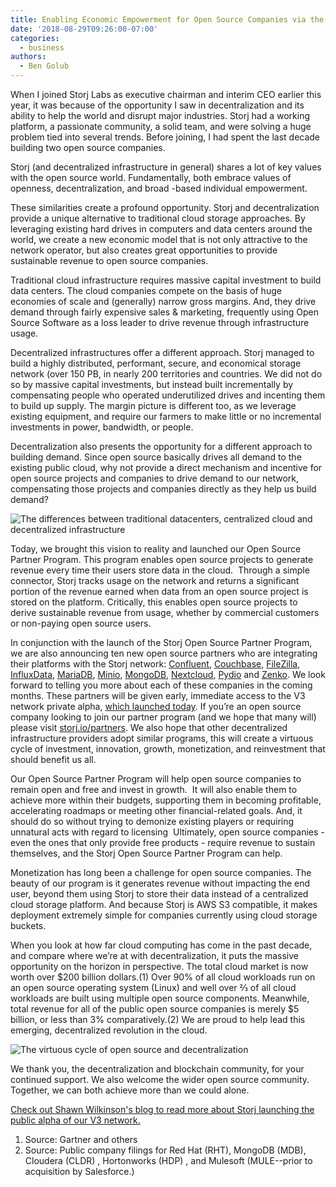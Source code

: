 ```yaml
---
title: Enabling Economic Empowerment for Open Source Companies via the Storj Network
date: '2018-08-29T09:26:00-07:00'
categories:
  - business
authors:
  - Ben Golub
---
```

When I joined Storj Labs as executive chairman and interim CEO earlier this year, it was because of the opportunity I saw in decentralization and its ability to help the world and disrupt major industries. Storj had a working platform, a passionate community, a solid team, and were solving a huge problem tied into several trends. Before joining, I had spent the last decade building two open source companies.

Storj (and decentralized infrastructure in general) shares a lot of key values with the open source world. Fundamentally, both embrace values of openness, decentralization, and broad -based individual empowerment.

These similarities create a profound opportunity. Storj and decentralization provide a unique alternative to traditional cloud storage approaches. By leveraging existing hard drives in computers and data centers around the world, we create a new economic model that is not only attractive to the network operator, but also creates great opportunities to provide sustainable revenue to open source companies.

Traditional cloud infrastructure requires massive capital investment to build data centers. The cloud companies compete on the basis of huge economies of scale and (generally) narrow gross margins. And, they drive demand through fairly expensive sales & marketing, frequently using Open Source Software as a loss leader to drive revenue through infrastructure usage.

Decentralized infrastructures offer a different approach. Storj managed to build a highly distributed, performant, secure, and economical storage network (over 150 PB, in nearly 200 territories and countries. We did not do so by massive capital investments, but instead built incrementally by compensating people who operated underutilized drives and incenting them to build up supply. The margin picture is different too, as we leverage existing equipment, and require our farmers to make little or no incremental investments in power, bandwidth, or people.

Decentralization also presents the opportunity for a different approach to building demand. Since open source basically drives all demand to the existing public cloud, why not provide a direct mechanism and incentive for open source projects and companies to drive demand to our network, compensating those projects and companies directly as they help us build demand?

![The differences between traditional datacenters, centralized cloud and decentralized infrastructure](/img/ben-ppt.png)

Today, we brought this vision to reality and launched our Open Source Partner Program. This program enables open source projects to generate revenue every time their users store data in the cloud.  Through a simple connector, Storj tracks usage on the network and returns a significant portion of the revenue earned when data from an open source project is stored on the platform. Critically, this enables open source projects to derive sustainable revenue from usage, whether by commercial customers or non-paying open source users.

In conjunction with the launch of the Storj Open Source Partner Program, we are also announcing ten new open source partners who are integrating their platforms with the Storj network: [Confluent](https://www.confluent.io/), [Couchbase](https://www.couchbase.com/), [FileZilla](https://filezilla-project.org/), [InfluxData](https://www.influxdata.com/), [MariaDB](https://mariadb.com/), [Minio](https://www.minio.io/), [MongoDB](https://www.mongodb.com/), [Nextcloud](https://nextcloud.com/), [Pydio](https://pydio.com/) and [Zenko](https://www.zenko.io/). We look forward to telling you more about each of these companies in the coming months. These partners will be given early, immediate access to the V3 network private alpha, [which launched today](https://storj.io/blog/2018/08/storj-launches-v3-private-alpha/). If you’re an open source company looking to join our partner program (and we hope that many will) please visit [storj.io/partners](https://storj.io/partners). We also hope that other decentralized infrastructure providers adopt similar programs, this will create a virtuous cycle of investment, innovation, growth, monetization, and reinvestment that should benefit us all.

Our Open Source Partner Program will help open source companies to remain open and free and invest in growth.  It will also enable them to achieve more within their budgets, supporting them in becoming profitable, accelerating roadmaps or meeting other financial-related goals. And, it should do so without trying to demonize existing players or requiring unnatural acts with regard to licensing  Ultimately, open source companies - even the ones that only provide free products - require revenue to sustain themselves, and the Storj Open Source Partner Program can help.

Monetization has long been a challenge for open source companies. The beauty of our program is it generates revenue without impacting the end user, beyond them using Storj to store their data instead of a centralized cloud storage platform. And because Storj is AWS S3 compatible, it makes deployment extremely simple for companies currently using cloud storage buckets.

When you look at how far cloud computing has come in the past decade, and compare where we’re at with decentralization, it puts the massive opportunity on the horizon in perspective. The total cloud market is now worth over $200 billion dollars.(1) Over 90% of all cloud workloads run on an open source operating system (Linux) and well over ⅔ of all cloud workloads are built using multiple open source components. Meanwhile, total revenue for all of the public open source companies is merely $5 billion, or less than 3% comparatively.(2) We are proud to help lead this emerging, decentralized revolution in the cloud.

![The virtuous cycle of open source and decentralization](/blog/img/the-virtuous-cycle-of-open-source-and-decentralization.png)

We thank you, the decentralization and blockchain community, for your continued support. We also welcome the wider open source community. Together, we can both achieve more than we could alone.

[Check out Shawn Wilkinson's blog to read more about Storj launching the public alpha of our V3 network.](https://storj.io/blog/2018/08/storj-launches-v3-private-alpha/)

1. Source: Gartner and others
2. Source: Public company filings for Red Hat (RHT), MongoDB (MDB), Cloudera (CLDR) , Hortonworks (HDP) , and Mulesoft (MULE--prior to acquisition by Salesforce.)
